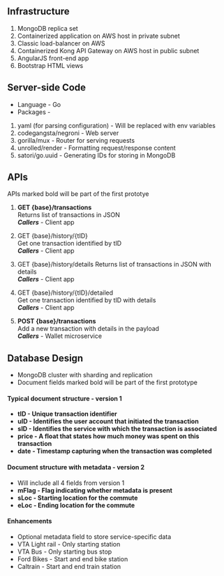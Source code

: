 ## Infrastructure 
1. MongoDB replica set
2. Containerized application on AWS host in private subnet
3. Classic load-balancer on AWS
4. Containerized Kong API Gateway on AWS host in public subnet
5. AngularJS front-end app
6. Bootstrap HTML views

## Server-side Code
* Language - Go
* Packages - 

1. yaml (for parsing configuration) - Will be replaced with env variables
2. codegangsta/negroni - Web server
3. gorilla/mux - Router for serving requests
4. unrolled/render - Formatting request/response content
5. satori/go.uuid - Generating IDs for storing in MongoDB

## APIs

APIs marked bold will be part of the first prototye

1. **GET {base}/transactions** <br/>
Returns list of transactions in JSON <br/>
__*Callers*__ - Client app

2. GET {base}/history/{tID} <br/>
Get one transaction identified by tID <br/>
__*Callers*__ - Client app

3. GET {base}/history/details
Returns list of transactions in JSON with details <br/>
__*Callers*__ - Client app

4. GET {base}/history/{tID}/detailed <br/>
Get one transaction identified by tID with details <br/>
__*Callers*__ - Client app

5. **POST {base}/transactions** </span> <br/>
Add a new transaction with details in the payload <br/>
__*Callers*__ - Wallet microservice

## Database Design

* MongoDB cluster with sharding and replication
* Document fields marked bold will be part of the first prototype

#### Typical document structure - version 1
* **tID - Unique transaction identifier**
* **uID - Identifies the user account that initiated the transaction**
* **sID - Identifies the service with which the transaction is associated**
* **price - A float that states how much money was spent on this transaction**
* **date - Timestamp capturing when the transaction was completed**

#### Document structure with metadata - version 2
* Will include all 4 fields from version 1
* **mFlag - Flag indicating whether metadata is present**
* **sLoc - Starting location for the commute**
* **eLoc - Ending location for the commute**

#### Enhancements
* Optional metadata field to store service-specific data
* VTA Light rail - Only starting station 
* VTA Bus - Only starting bus stop
* Ford Bikes - Start and end bike station
* Caltrain - Start and end train station
